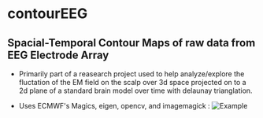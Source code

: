 # contourEEG #

## Spacial-Temporal Contour Maps of raw data from EEG Electrode Array ##

- Primarily part of a reasearch project used to help analyze/explore the fluctation of the EM field on the scalp over 3d space projected on to a 2d plane of a standard brain model over time with delaunay trianglation.

- Uses ECMWF's Magics, eigen, opencv, and imagemagick
:
![Example](https://github.com/cinquemb/contourEEG/master/test_eeg_data_skip_count_100_0_90.28.png)
